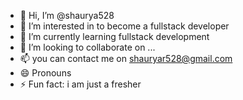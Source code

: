 - 👋 Hi, I’m @shaurya528
- 👀 I’m interested in to become a fullstack developer
- 🌱 I’m currently learning fullstack development
- 💞️ I’m looking to collaborate on ...
- 📫 you can contact me on shauryar528@gmail.com
- 😄 Pronouns
- ⚡ Fun fact: i am just a fresher

<!---
shaurya528/shaurya528 is a ✨ special ✨ repository because its `README.md` (this file) appears on your GitHub profile.
You can click the Preview link to take a look at your changes.
--->
